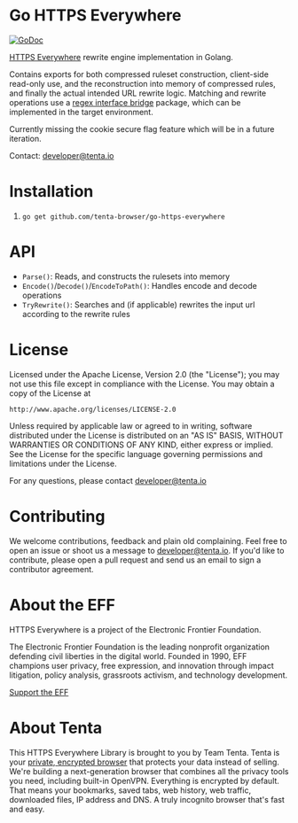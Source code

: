 Go HTTPS Everywhere
===================

[![GoDoc](https://godoc.org/github.com/tenta-browser/go-https-everywhere?status.svg)](https://godoc.org/github.com/tenta-browser/go-https-everywhere)

[HTTPS Everywhere](https://github.com/EFForg/https-everywhere) rewrite engine implementation in Golang.

Contains exports for both compressed ruleset construction, client-side read-only use,
and the reconstruction into memory of compressed rules, and finally the actual intended URL rewrite logic. Matching and rewrite operations
use a [regex interface bridge](https://github.com/tenta-browser/go-pcre-matcher) package, which can be implemented in the target
environment.

Currently missing the cookie secure flag feature which will be in a future iteration.

Contact: developer@tenta.io

Installation
============

1. `go get github.com/tenta-browser/go-https-everywhere`

API
===

* `Parse()`: Reads, and constructs the rulesets into memory
* `Encode()`/`Decode()`/`EncodeToPath()`: Handles encode and decode operations
* `TryRewrite()`: Searches and (if applicable) rewrites the input url according to the rewrite rules

License
=======

Licensed under the Apache License, Version 2.0 (the "License");
you may not use this file except in compliance with the License.
You may obtain a copy of the License at

    http://www.apache.org/licenses/LICENSE-2.0

Unless required by applicable law or agreed to in writing, software
distributed under the License is distributed on an "AS IS" BASIS,
WITHOUT WARRANTIES OR CONDITIONS OF ANY KIND, either express or implied.
See the License for the specific language governing permissions and
limitations under the License.

For any questions, please contact developer@tenta.io

Contributing
============

We welcome contributions, feedback and plain old complaining. Feel free to open
an issue or shoot us a message to developer@tenta.io. If you'd like to contribute,
please open a pull request and send us an email to sign a contributor agreement.

About the EFF
=============

HTTPS Everywhere is a project of the Electronic Frontier Foundation. 

The Electronic Frontier Foundation is the leading nonprofit organization defending civil liberties in the digital world. Founded in 1990, EFF champions user privacy, free expression, and innovation through impact litigation, policy analysis, grassroots activism, and technology development. 

[Support the EFF](https://supporters.eff.org/donate)

About Tenta
===========

This HTTPS Everywhere Library is brought to you by Team Tenta. Tenta is your [private, encrypted browser](https://tenta.com) that protects your data instead of selling. We're building a next-generation browser that combines all the privacy tools you need, including built-in OpenVPN. Everything is encrypted by default. That means your bookmarks, saved tabs, web history, web traffic, downloaded files, IP address and DNS. A truly incognito browser that's fast and easy.
